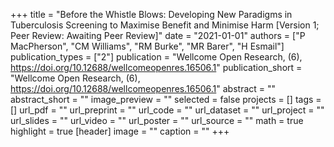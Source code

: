 +++
title = "Before the Whistle Blows: Developing New Paradigms in Tuberculosis Screening to Maximise Benefit and Minimise Harm [Version 1; Peer Review: Awaiting Peer Review]"
date = "2021-01-01"
authors = ["P MacPherson", "CM Williams", "RM Burke", "MR Barer", "H Esmail"]
publication_types = ["2"]
publication = "Wellcome Open Research, (6), https://doi.org/10.12688/wellcomeopenres.16506.1"
publication_short = "Wellcome Open Research, (6), https://doi.org/10.12688/wellcomeopenres.16506.1"
abstract = ""
abstract_short = ""
image_preview = ""
selected = false
projects = []
tags = []
url_pdf = ""
url_preprint = ""
url_code = ""
url_dataset = ""
url_project = ""
url_slides = ""
url_video = ""
url_poster = ""
url_source = ""
math = true
highlight = true
[header]
image = ""
caption = ""
+++
